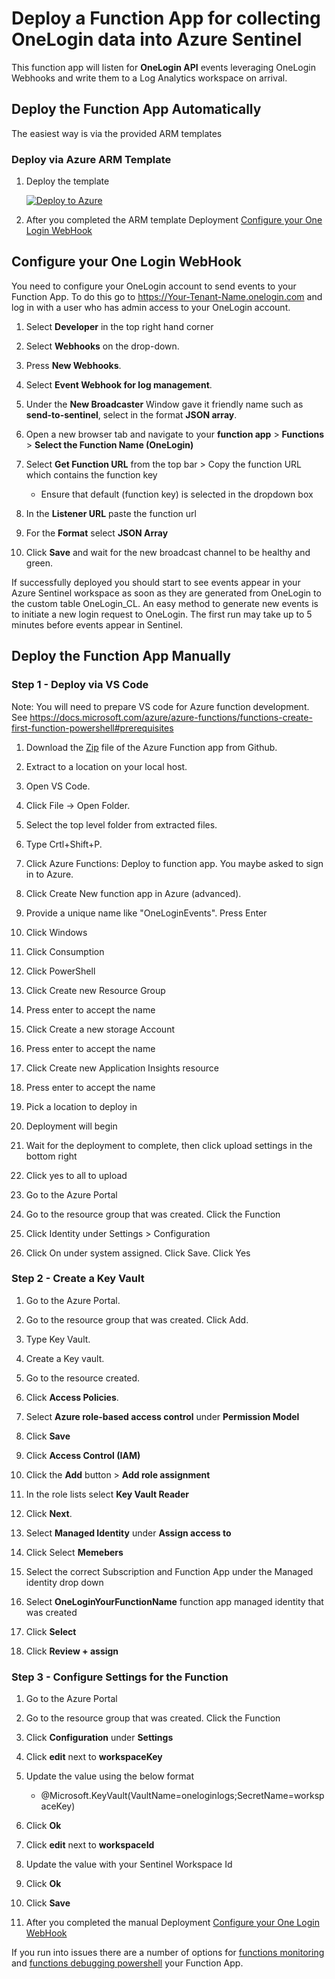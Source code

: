 # Deploy a Function App for collecting OneLogin data into Azure Sentinel

This function app will listen for **OneLogin API** events leveraging OneLogin Webhooks and write them to a Log Analytics workspace on arrival.

## Deploy the Function App Automatically

The easiest way is via the provided ARM templates

### Deploy via Azure ARM Template

1. Deploy the template

	[![Deploy to Azure](https://aka.ms/deploytoazurebutton)](https://portal.azure.com/#create/Microsoft.Template/uri/https%3A%2F%2Fraw.githubusercontent.com%2FAzure%2FAzure-Sentinel%2Fmaster%2FDataConnectors%2FOneLogin%2Fazuredeploy.json)

2. After you completed the ARM template Deployment [Configure your One Login WebHook](#configure-your-one-login-webhook)

## Configure your One Login WebHook

You need to configure your OneLogin account to send events to your Function App. To do this go to https://Your-Tenant-Name.onelogin.com and log in with a user who has admin access to your OneLogin account.

1. Select **Developer** in the top right hand corner

2. Select **Webhooks** on the drop-down.

3. Press **New Webhooks**.

4. Select **Event Webhook for log management**.

5. Under the **New Broadcaster** Window gave it friendly name such as **send-to-sentinel**, select in the format **JSON array**.

6. Open a new browser tab and navigate to your **function app** > **Functions** > **Select the Function Name (OneLogin)**

8. Select **Get Function URL** from the top bar > Copy the function URL which contains the function key

	* Ensure that default (function key) is selected in the dropdown box

9. In the **Listener URL** paste the function url

10. For the **Format** select **JSON Array**

10. Click **Save** and wait for the new broadcast channel to be healthy and green.

If successfully deployed you should start to see events appear in your Azure Sentinel workspace as soon as they are generated from OneLogin to the custom table OneLogin_CL. An easy method to generate new events is to initiate a new login request to OneLogin. The first run may take up to 5 minutes before events appear in Sentinel.

## Deploy the Function App Manually

### Step 1 - Deploy via VS Code

Note: You will need to prepare VS code for Azure function development. See https://docs.microsoft.com/azure/azure-functions/functions-create-first-function-powershell#prerequisites


1. Download the [Zip](https://github.com/Azure/Azure-Sentinel/blob/master/DataConnectors/OneLogin/OneLogin_logs_template.zip?raw=true) file of the Azure Function app from Github.

2. Extract to a location on your local host.

3. Open VS Code.

4. Click File -> Open Folder.

5. Select the top level folder from extracted files.

6. Type Crtl+Shift+P.

7. Click Azure Functions: Deploy to function app. You maybe asked to sign in to Azure.

8. Click Create New function app in Azure (advanced).

9. Provide a unique name like "OneLoginEvents". Press Enter

10. Click Windows

11. Click Consumption

12. Click PowerShell

13. Click Create new Resource Group

14. Press enter to accept the name

15. Click Create a new storage Account

16. Press enter to accept the name

17. Click Create new Application Insights resource

18. Press enter to accept the name

19. Pick a location to deploy in

20. Deployment will begin

21. Wait for the deployment to complete, then click upload settings in the bottom right

22. Click yes to all to upload

23. Go to the Azure Portal

24. Go to the resource group that was created. Click the Function

26. Click Identity under Settings > Configuration

28. Click On under system assigned. Click Save. Click Yes

  

### Step 2 - Create a Key Vault

1. Go to the Azure Portal.

2. Go to the resource group that was created. Click Add.

3. Type Key Vault.

4. Create a Key vault.

5. Go to the resource created.

6. Click **Access Policies**.

7. Select **Azure role-based access control** under **Permission Model**

8. Click **Save**

9. Click **Access Control (IAM)**

10. Click the **Add** button > **Add role assignment**

11. In the role lists select **Key Vault Reader**

12. Click **Next**.

13. Select **Managed Identity** under **Assign access to**

14. Click Select **Memebers**

15. Select the correct Subscription and Function App under the Managed identity drop down

16. Select **OneLoginYourFunctionName** function app managed identity that was created

17. Click **Select**

18. Click **Review + assign**

  

### Step 3 - Configure Settings for the Function

1. Go to the Azure Portal

2. Go to the resource group that was created. Click the Function

3. Click **Configuration** under **Settings**

4. Click **edit** next to **workspaceKey**

6. Update the value using the below format

	* @Microsoft.KeyVault(VaultName=oneloginlogs<name>;SecretName=workspaceKey)

7. Click **Ok**

8. Click **edit** next to **workspaceId**

9. Update the value with your Sentinel Workspace Id

10. Click **Ok**

11. Click **Save**

12. After you completed the manual Deployment [Configure your One Login WebHook](#configure-your-one-login-webhook)

If you run into issues there are a number of options for [functions monitoring](https://docs.microsoft.com/azure/azure-functions/functions-monitoring?tabs=cmd) and [functions debugging powershell](https://docs.microsoft.com/azure/azure-functions/functions-debug-powershell-local) your Function App.